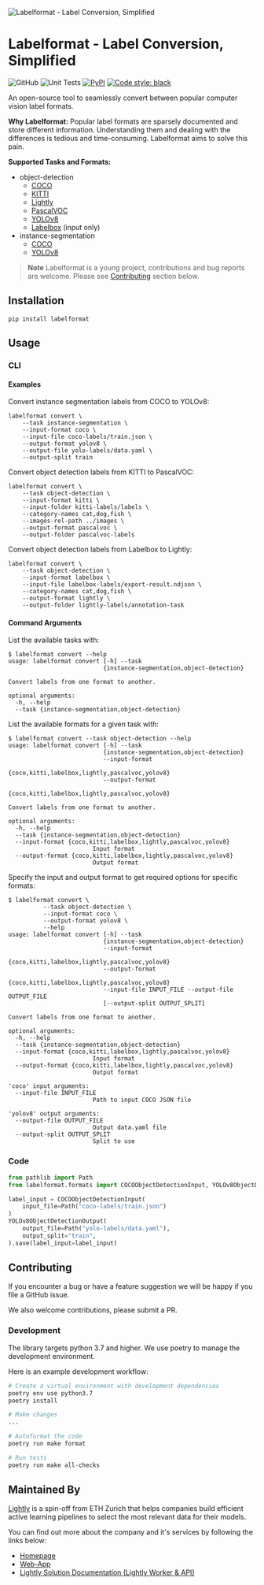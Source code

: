 ![Labelformat - Label Conversion, Simplified](labelformat_banner.jpg?raw=true "Labelformat")

# Labelformat - Label Conversion, Simplified

![GitHub](https://img.shields.io/github/license/lightly-ai/labelformat)
![Unit Tests](https://github.com/lightly-ai/labelformat/workflows/Run%20Tests/badge.svg)
[![PyPI](https://img.shields.io/pypi/v/labelformat)](https://pypi.org/project/labelformat/)
[![Code style: black](https://img.shields.io/badge/code%20style-black-000000.svg)](https://github.com/psf/black)

An open-source tool to seamlessly convert between popular computer vision label formats.

**Why Labelformat:** Popular label formats are sparsely documented and store different
information. Understanding them and dealing with the differences is tedious
and time-consuming. Labelformat aims to solve this pain.

**Supported Tasks and Formats:**
- object-detection
    - [COCO](https://cocodataset.org/#format-data)
    - [KITTI](https://github.com/bostondiditeam/kitti/blob/master/resources/devkit_object/readme.txt)
    - [Lightly](https://docs.lightly.ai/docs/prediction-format#prediction-format)
    - [PascalVOC](http://host.robots.ox.ac.uk/pascal/VOC/voc2012/index.html#devkit)
    - [YOLOv8](https://docs.ultralytics.com/datasets/detect/)
    - [Labelbox](https://docs.labelbox.com/reference/label-export) (input only)
- instance-segmentation
    - [COCO](https://cocodataset.org/#format-data)
    - [YOLOv8](https://docs.ultralytics.com/datasets/segment/)


> **Note**
> Labelformat is a young project, contributions and bug reports are welcome. Please see [Contributing](#contributing) section below.


## Installation

```shell
pip install labelformat
```

## Usage

### CLI

#### Examples

Convert instance segmentation labels from COCO to YOLOv8:
```shell
labelformat convert \
    --task instance-segmentation \
    --input-format coco \
    --input-file coco-labels/train.json \
    --output-format yolov8 \
    --output-file yolo-labels/data.yaml \
    --output-split train
```

Convert object detection labels from KITTI to PascalVOC:
```shell
labelformat convert \
    --task object-detection \
    --input-format kitti \
    --input-folder kitti-labels/labels \
    --category-names cat,dog,fish \
    --images-rel-path ../images \
    --output-format pascalvoc \
    --output-folder pascalvoc-labels
```

Convert object detection labels from Labelbox to Lightly:
```shell
labelformat convert \
    --task object-detection \
    --input-format labelbox \
    --input-file labelbox-labels/export-result.ndjson \
    --category-names cat,dog,fish \
    --output-format lightly \
    --output-folder lightly-labels/annotation-task
```

#### Command Arguments

List the available tasks with:
```console
$ labelformat convert --help
usage: labelformat convert [-h] --task
                           {instance-segmentation,object-detection}

Convert labels from one format to another.

optional arguments:
  -h, --help
  --task {instance-segmentation,object-detection}
```

List the available formats for a given task with:
```console
$ labelformat convert --task object-detection --help
usage: labelformat convert [-h] --task
                           {instance-segmentation,object-detection}
                           --input-format
                           {coco,kitti,labelbox,lightly,pascalvoc,yolov8}
                           --output-format
                           {coco,kitti,labelbox,lightly,pascalvoc,yolov8}

Convert labels from one format to another.

optional arguments:
  -h, --help
  --task {instance-segmentation,object-detection}
  --input-format {coco,kitti,labelbox,lightly,pascalvoc,yolov8}
                        Input format
  --output-format {coco,kitti,labelbox,lightly,pascalvoc,yolov8}
                        Output format
```

Specify the input and output format to get required options for specific formats:
```console
$ labelformat convert \
          --task object-detection \
          --input-format coco \
          --output-format yolov8 \
          --help
usage: labelformat convert [-h] --task
                           {instance-segmentation,object-detection}
                           --input-format
                           {coco,kitti,labelbox,lightly,pascalvoc,yolov8}
                           --output-format
                           {coco,kitti,labelbox,lightly,pascalvoc,yolov8}
                           --input-file INPUT_FILE --output-file OUTPUT_FILE
                           [--output-split OUTPUT_SPLIT]

Convert labels from one format to another.

optional arguments:
  -h, --help
  --task {instance-segmentation,object-detection}
  --input-format {coco,kitti,labelbox,lightly,pascalvoc,yolov8}
                        Input format
  --output-format {coco,kitti,labelbox,lightly,pascalvoc,yolov8}
                        Output format

'coco' input arguments:
  --input-file INPUT_FILE
                        Path to input COCO JSON file

'yolov8' output arguments:
  --output-file OUTPUT_FILE
                        Output data.yaml file
  --output-split OUTPUT_SPLIT
                        Split to use
```

### Code
```python
from pathlib import Path
from labelformat.formats import COCOObjectDetectionInput, YOLOv8ObjectDetectionOutput

label_input = COCOObjectDetectionInput(
    input_file=Path("coco-labels/train.json")
)
YOLOv8ObjectDetectionOutput(
    output_file=Path("yolo-labels/data.yaml"),
    output_split="train",
).save(label_input=label_input)
```

## Contributing

If you encounter a bug or have a feature suggestion we will be happy if you file a GitHub issue.

We also welcome contributions, please submit a PR.

### Development

The library targets python 3.7 and higher. We use poetry to manage the development environment.

Here is an example development workflow:

```bash
# Create a virtual environment with development dependencies
poetry env use python3.7
poetry install

# Make changes
...

# Autoformat the code
poetry run make format

# Run tests
poetry run make all-checks
```

## Maintained By
[Lightly](https://www.lightly.ai) is a spin-off from ETH Zurich that helps companies 
build efficient active learning pipelines to select the most relevant data for their models.

You can find out more about the company and it's services by following the links below:

- [Homepage](https://www.lightly.ai)
- [Web-App](https://app.lightly.ai)
- [Lightly Solution Documentation (Lightly Worker & API)](https://docs.lightly.ai/)
